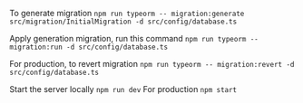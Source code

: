 To generate migration
```npm run typeorm -- migration:generate src/migration/InitialMigration -d src/config/database.ts```

Apply generation migration, run this command
```npm run typeorm -- migration:run -d src/config/database.ts```

For production, to revert migration
```npm run typeorm -- migration:revert -d src/config/database.ts```

Start the server locally ```npm run dev```
For production ```npm start```